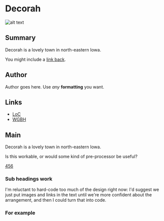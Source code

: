 # Decorah

![alt text](http://mlamedia01.wgbh.org/aapb/thumbnail/cpb-aacip_37-010p2nvv.jpg)

## Summary

Decorah is a lovely town in north-eastern Iowa.

You might include a [link back](/exhibits/midwest/iowa/decorah).

## Author

Author goes here. Use *any* **formatting** you want.

## Links

- [LoC](http://loc.gov)
- [WGBH](http://wgbh.org)

## Main

Decorah is a lovely town in north-eastern Iowa.

Is this workable, or would some kind of pre-processor be useful?

[456](/catalog/cpb-aacip_37-010p2nvv "Item 2 summary")

### Sub headings work

I'm reluctant to hard-code too much of the design right now: 
I'd suggest we just put images and links in the text until we're more confident
about the arrangement, and then I could turn that into code.

### For example
